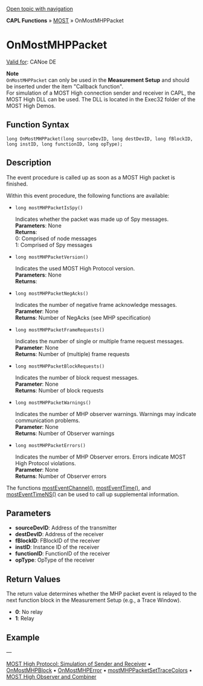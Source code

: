 [Open topic with navigation](../../../../../CANoeDEFamily.htm#Topics/CAPLFunctions/MOST/EventProcedures/CAPLfunctionOnMOSTMHPPacket.md)

**CAPL Functions** » [MOST](../CAPLfunctionsMOSTOverview.md) » OnMostMHPPacket

# OnMostMHPPacket

[Valid for](../../../Shared/FeatureAvailability.md): CANoe DE

**Note**  
`OnMostMHPPacket` can only be used in the **Measurement Setup** and should be inserted under the item "Callback function".  
For simulation of a MOST High connection sender and receiver in CAPL, the MOST High DLL can be used. The DLL is located in the Exec32 folder of the MOST High Demos.

## Function Syntax

```plaintext
long OnMostMHPPacket(long sourceDevID, long destDevID, long fBlockID, long instID, long functionID, long opType);
```

## Description

The event procedure is called up as soon as a MOST High packet is finished.

Within this event procedure, the following functions are available:

- `long mostMHPPacketIsSpy()`

  Indicates whether the packet was made up of Spy messages.  
  **Parameters**: None  
  **Returns**:  
  0: Comprised of node messages  
  1: Comprised of Spy messages

- `long mostMHPPacketVersion()`

  Indicates the used MOST High Protocol version.  
  **Parameters**: None  
  **Returns**:  

- `long mostMHPPacketNegAcks()`

  Indicates the number of negative frame acknowledge messages.  
  **Parameter**: None  
  **Returns**: Number of NegAcks (see MHP specification)

- `long mostMHPPacketFrameRequests()`

  Indicates the number of single or multiple frame request messages.  
  **Parameter**: None  
  **Returns**: Number of (multiple) frame requests

- `long mostMHPPacketBlockRequests()`

  Indicates the number of block request messages.  
  **Parameter**: None  
  **Returns**: Number of block requests

- `long mostMHPPacketWarnings()`

  Indicates the number of MHP observer warnings. Warnings may indicate communication problems.  
  **Parameter**: None  
  **Returns**: Number of Observer warnings

- `long mostMHPPacketErrors()`

  Indicates the number of MHP Observer errors. Errors indicate MOST High Protocol violations.  
  **Parameter**: None  
  **Returns**: Number of Observer errors

The functions [mostEventChannel()](../Functions/CAPLfunctionMOSTEvent.md), [mostEventTime()](../Functions/CAPLfunctionMOSTEvent.md), and [mostEventTimeNS()](../Functions/CAPLfunctionMOSTEvent.md) can be used to call up supplemental information.

## Parameters

- **sourceDevID**: Address of the transmitter
- **destDevID**: Address of the receiver
- **fBlockID**: FBlockID of the receiver
- **instID**: Instance ID of the receiver
- **functionID**: FunctionID of the receiver
- **opType**: OpType of the receiver

## Return Values

The return value determines whether the MHP packet event is relayed to the next function block in the Measurement Setup (e.g., a Trace Window).

- **0**: No relay
- **1**: Relay

## Example

—

[MOST High Protocol: Simulation of Sender and Receiver](../../../CANoeCANalyzer/MOST/MOSTSimulationApplicationSocketLocalFBlockList.md) • [OnMostMHPBlock](CAPLfunctionOnMOSTMHPBlock.md) • [OnMostMHPError](CAPLfunctionOnMOSTMHPError.md) • [mostMHPPacketSetTraceColors](../Functions/CAPLfunctionMOSTMHPPacketSetTraceColors.md) • [MOST High Observer and Combiner](../CAPLfunctionsMOSTHighObserverCombiner.md)
